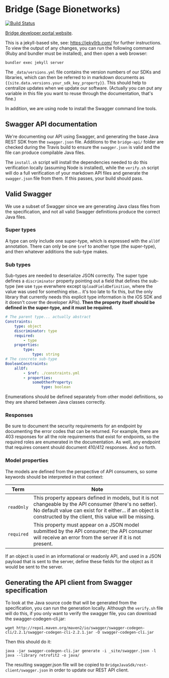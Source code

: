 Bridge (Sage Bionetworks)
=========================================

[![Build Status](https://travis-ci.org/Sage-Bionetworks/BridgeDocs.svg?branch=release)](https://travis-ci.org/Sage-Bionetworks/BridgeDocs)

[Bridge developer portal website](https://developer.sagebridge.org/index.html).

This is a jekyll-based site, see: https://jekyllrb.com/ for further instructions. To view the output of any changes, you can run the following command (Ruby and bundler must be installed), and then open a web browser:

```
bundler exec jekyll server
```

The `_data/versions.yml` file contains the version numbers of our SDKs and libraries, which can then be referred to in markdown documents as `{{site.data.versions.your_sdk_key_property}}`. This should help to centralize updates when we update our software. (Actually you can put any variable in this file you want to reuse through the documentation, that's fine.)

In addition, we are using node to install the Swagger command line tools.

## Swagger API documentation

We're documenting our API using Swagger, and generating the base Java REST SDK from the `swagger.json` file. Additions to the `bridge-api/` folder are checked during the Travis build to ensure the `swagger.json` is valid and the file can produce compilable Java files.

The `install.sh` script will install the dependencies needed to do this verification locally (assuming Node is installed), while the `verify.sh` script will do a full verification of your markdown API files and generate the `swagger.json` file from them. If this passes, your build should pass.

## Valid Swagger

We use a subset of Swagger since we are generating Java class files from the specification, and not all valid Swagger definitions produce the correct Java files.

### Super types

A type can only include one super-type, which is expressed with the `allOf` annotation. There can only be one `$ref` to another type (the super-type), and then whatever additions the sub-type makes.

### Sub types

Sub-types are needed to deserialize JSON correctly. The super type defines a `discriminator` property pointing out a field that defines the sub-type (we use `type` everwhere except `UploadFieldDefinition`, where the value was used for something else... it's too late to fix this, but the only library that currently needs this explicit type information is the iOS SDK and it doesn't cover the developer APIs). **Then the property itself should be defined in the super-type, and it must be required.**

```yml
# The parent type... actually abstract
Constraints:
    type: object
    discriminator: type
    required:
        - type
    properties:
        type:
            type: string
# The concrete sub-type
BooleanConstraints:
    allOf:
        - $ref: ./constraints.yml
        - properties:
            someOtherProperty:
                type: boolean
```

Enumerations should be defined separately from other model definitions, so they are shared between Java classes correctly.

### Responses

Be sure to document the security requirements for an endpoint by documenting the error codes 
that can be returned. For example, there are 403 responses for all the role requirements 
that exist for endpoints, so the required roles are enumerated in the documentation. As 
well, any endpoint that requires consent should document 410/412 responses. And so forth.

### Model properties

The models are defined from the perspective of API consumers, so some keywords should be interpreted in that context:

|Term|Note|
|---|---|
|`readOnly`|This property appears defined in models, but it is not changeable by the API consumer (there's no setter). No default value can exist for it either... if an object is constructed by the client, this value will be missing.|
|`required`|This property must appear on a JSON model submitted by the API consumer; the API consumer will receive an error from the server if it is not present.|

If an object is used in an informational or readonly API, and used in a JSON payload that is sent to the server, define these fields for the object as it would be sent to the server.

## Generating the API client from Swagger specification

To look at the Java source code that will be generated from the specification, you can run the generation locally. Although the `verify.sh` file will do this, if you only want to verify the swagger file, you can download the swagger-codegen-cli.jar:

    wget http://repo1.maven.org/maven2/io/swagger/swagger-codegen-cli/2.2.1/swagger-codegen-cli-2.2.1.jar -O swagger-codegen-cli.jar

Then this should do it:

    java -jar swagger-codegen-cli.jar generate -i _site/swagger.json -l java --library retrofit2 -o java/

The resulting swagger.json file will be copied to `BridgeJavaSdk/rest-client/swagger.json` in order to update our REST API client.
